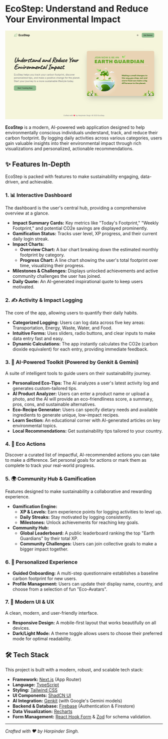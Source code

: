 # EcoStep: Understand and Reduce Your Environmental Impact

<p align="center">
  <img src="./Screenshot_EcoStep.png" alt="EcoStep App Banner" data-ai-hint="nature app"/>
</p>

**EcoStep** is a modern, AI-powered web application designed to help environmentally conscious individuals understand, track, and reduce their carbon footprint. By logging daily activities across various categories, users gain valuable insights into their environmental impact through rich visualizations and personalized, actionable recommendations.

## ✨ Features In-Depth

EcoStep is packed with features to make sustainability engaging, data-driven, and achievable.

### 1. 📊 Interactive Dashboard
The dashboard is the user's central hub, providing a comprehensive overview at a glance.
- **Impact Summary Cards:** Key metrics like "Today's Footprint," "Weekly Footprint," and potential CO2e savings are displayed prominently.
- **Gamification Status:** Tracks user level, XP progress, and their current daily login streak.
- **Impact Charts:**
  - **Overview Chart:** A bar chart breaking down the estimated monthly footprint by category.
  - **Progress Chart:** A line chart showing the user's total footprint over time, visualizing their progress.
- **Milestones & Challenges:** Displays unlocked achievements and active community challenges the user has joined.
- **Daily Quote:** An AI-generated inspirational quote to keep users motivated.

### 2. ✍️ Activity & Impact Logging
The core of the app, allowing users to quantify their daily habits.
- **Categorized Logging:** Users can log data across five key areas: Transportation, Energy, Waste, Water, and Food.
- **Intuitive Forms:** Uses sliders, radio buttons, and clear inputs to make data entry fast and easy.
- **Dynamic Calculations:** The app instantly calculates the CO2e (carbon dioxide equivalent) for each entry, providing immediate feedback.

### 3. 🤖 AI-Powered Toolkit (Powered by Genkit & Gemini)
A suite of intelligent tools to guide users on their sustainability journey.
- **Personalized Eco-Tips:** The AI analyzes a user's latest activity log and generates custom-tailored tips.
- **AI Product Analyzer:** Users can enter a product name or upload a photo, and the AI will provide an eco-friendliness score, a summary, pros, cons, and sustainable alternatives.
- **Eco-Recipe Generator:** Users can specify dietary needs and available ingredients to generate unique, low-impact recipes.
- **Learn Section:** An educational corner with AI-generated articles on key environmental topics.
- **Local Recommendations:** Get sustainability tips tailored to your country.

### 4. 🌱 Eco Actions
Discover a curated list of impactful, AI-recommended actions you can take to make a difference. Set personal goals for actions or mark them as complete to track your real-world progress.

### 5. 🌍 Community Hub & Gamification
Features designed to make sustainability a collaborative and rewarding experience.
- **Gamification Engine:**
  - **XP & Levels:** Earn experience points for logging activities to level up.
  - **Daily Streaks:** Stay motivated by logging consistently.
  - **Milestones:** Unlock achievements for reaching key goals.
- **Community Hub:**
  - **Global Leaderboard:** A public leaderboard ranking the top "Earth Guardians" by their total XP.
  - **Community Challenges:** Users can join collective goals to make a bigger impact together.

### 6. 👤 Personalized Experience
- **Guided Onboarding:** A multi-step questionnaire establishes a baseline carbon footprint for new users.
- **Profile Management:** Users can update their display name, country, and choose from a selection of fun "Eco-Avatars".

### 7. 🎨 Modern UI & UX
A clean, modern, and user-friendly interface.
- **Responsive Design:** A mobile-first layout that works beautifully on all devices.
- **Dark/Light Mode:** A theme toggle allows users to choose their preferred mode for optimal readability.

## 🛠️ Tech Stack

This project is built with a modern, robust, and scalable tech stack:

- **Framework:** [Next.js](https://nextjs.org/) (App Router)
- **Language:** [TypeScript](https://www.typescriptlang.org/)
- **Styling:** [Tailwind CSS](https://tailwindcss.com/)
- **UI Components:** [ShadCN UI](https://ui.shadcn.com/)
- **AI Integration:** [Genkit](https://firebase.google.com/docs/genkit) (with Google's Gemini models)
- **Backend & Database:** [Firebase](https://firebase.google.com/) (Authentication & Firestore)
- **Data Visualization:** [Recharts](https://recharts.org/)
- **Form Management:** [React Hook Form](https://react-hook-form.com/) & [Zod](https://zod.dev/) for schema validation.

---
*Crafted with ❤️ by Harpinder Singh.*
